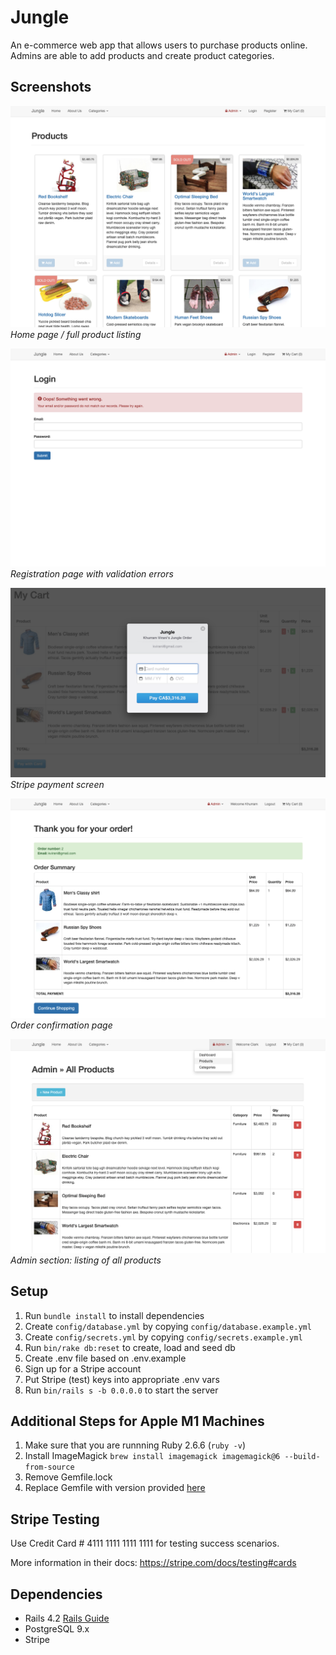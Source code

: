 # Jungle

An e-commerce web app that allows users to purchase products online. Admins are able to add products and create product categories.

## Screenshots

!["Homepage"](https://github.com/lilyhabbs/jungle-rails/blob/master/docs/homepage.png)
*Home page / full product listing*

!["Registration"](https://github.com/lilyhabbs/jungle-rails/blob/master/docs/login_with_error.png)
*Registration page with validation errors*

!["Payment"](https://github.com/lilyhabbs/jungle-rails/blob/master/docs/payment.png)
*Stripe payment screen*

!["Registration"](https://github.com/lilyhabbs/jungle-rails/blob/master/docs/order_confirmation.png)
*Order confirmation page*

!["Admin > Products"](https://github.com/lilyhabbs/jungle-rails/blob/master/docs/admin_products.png)
*Admin section: listing of all products*

## Setup

1. Run `bundle install` to install dependencies
2. Create `config/database.yml` by copying `config/database.example.yml`
3. Create `config/secrets.yml` by copying `config/secrets.example.yml`
4. Run `bin/rake db:reset` to create, load and seed db
5. Create .env file based on .env.example
6. Sign up for a Stripe account
7. Put Stripe (test) keys into appropriate .env vars
8. Run `bin/rails s -b 0.0.0.0` to start the server

## Additional Steps for Apple M1 Machines

1. Make sure that you are runnning Ruby 2.6.6 (`ruby -v`)
1. Install ImageMagick `brew install imagemagick imagemagick@6 --build-from-source`
2. Remove Gemfile.lock
3. Replace Gemfile with version provided [here](https://gist.githubusercontent.com/FrancisBourgouin/831795ae12c4704687a0c2496d91a727/raw/ce8e2104f725f43e56650d404169c7b11c33a5c5/Gemfile)

## Stripe Testing

Use Credit Card # 4111 1111 1111 1111 for testing success scenarios.

More information in their docs: <https://stripe.com/docs/testing#cards>

## Dependencies

* Rails 4.2 [Rails Guide](http://guides.rubyonrails.org/v4.2/)
* PostgreSQL 9.x
* Stripe
